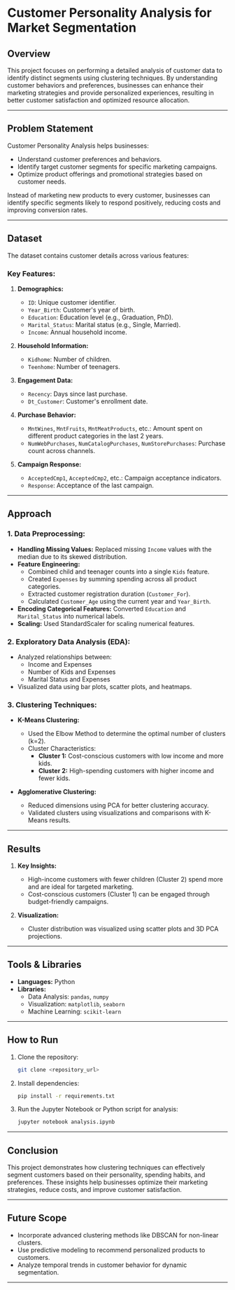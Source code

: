# Customer Personality Analysis for Market Segmentation

## Overview
This project focuses on performing a detailed analysis of customer data to identify distinct segments using clustering techniques. By understanding customer behaviors and preferences, businesses can enhance their marketing strategies and provide personalized experiences, resulting in better customer satisfaction and optimized resource allocation.

---

## Problem Statement
Customer Personality Analysis helps businesses:
- Understand customer preferences and behaviors.
- Identify target customer segments for specific marketing campaigns.
- Optimize product offerings and promotional strategies based on customer needs.

Instead of marketing new products to every customer, businesses can identify specific segments likely to respond positively, reducing costs and improving conversion rates.

---

## Dataset
The dataset contains customer details across various features:

### Key Features:
1. **Demographics:**
   - `ID`: Unique customer identifier.
   - `Year_Birth`: Customer's year of birth.
   - `Education`: Education level (e.g., Graduation, PhD).
   - `Marital_Status`: Marital status (e.g., Single, Married).
   - `Income`: Annual household income.

2. **Household Information:**
   - `Kidhome`: Number of children.
   - `Teenhome`: Number of teenagers.

3. **Engagement Data:**
   - `Recency`: Days since last purchase.
   - `Dt_Customer`: Customer's enrollment date.

4. **Purchase Behavior:**
   - `MntWines`, `MntFruits`, `MntMeatProducts`, etc.: Amount spent on different product categories in the last 2 years.
   - `NumWebPurchases`, `NumCatalogPurchases`, `NumStorePurchases`: Purchase count across channels.

5. **Campaign Response:**
   - `AcceptedCmp1`, `AcceptedCmp2`, etc.: Campaign acceptance indicators.
   - `Response`: Acceptance of the last campaign.

---

## Approach

### 1. **Data Preprocessing:**
- **Handling Missing Values:** Replaced missing `Income` values with the median due to its skewed distribution.
- **Feature Engineering:**
  - Combined child and teenager counts into a single `Kids` feature.
  - Created `Expenses` by summing spending across all product categories.
  - Extracted customer registration duration (`Customer_For`).
  - Calculated `Customer_Age` using the current year and `Year_Birth`.
- **Encoding Categorical Features:** Converted `Education` and `Marital_Status` into numerical labels.
- **Scaling:** Used StandardScaler for scaling numerical features.

### 2. **Exploratory Data Analysis (EDA):**
- Analyzed relationships between:
  - Income and Expenses
  - Number of Kids and Expenses
  - Marital Status and Expenses
- Visualized data using bar plots, scatter plots, and heatmaps.

### 3. **Clustering Techniques:**
- **K-Means Clustering:**
  - Used the Elbow Method to determine the optimal number of clusters (k=2).
  - Cluster Characteristics:
    - **Cluster 1:** Cost-conscious customers with low income and more kids.
    - **Cluster 2:** High-spending customers with higher income and fewer kids.

- **Agglomerative Clustering:**
  - Reduced dimensions using PCA for better clustering accuracy.
  - Validated clusters using visualizations and comparisons with K-Means results.

---

## Results
1. **Key Insights:**
   - High-income customers with fewer children (Cluster 2) spend more and are ideal for targeted marketing.
   - Cost-conscious customers (Cluster 1) can be engaged through budget-friendly campaigns.

2. **Visualization:**
   - Cluster distribution was visualized using scatter plots and 3D PCA projections.

---

## Tools & Libraries
- **Languages:** Python
- **Libraries:**
  - Data Analysis: `pandas`, `numpy`
  - Visualization: `matplotlib`, `seaborn`
  - Machine Learning: `scikit-learn`

---

## How to Run
1. Clone the repository:
   ```bash
   git clone <repository_url>
   ```
2. Install dependencies:
   ```bash
   pip install -r requirements.txt
   ```
3. Run the Jupyter Notebook or Python script for analysis:
   ```bash
   jupyter notebook analysis.ipynb
   ```

---

## Conclusion
This project demonstrates how clustering techniques can effectively segment customers based on their personality, spending habits, and preferences. These insights help businesses optimize their marketing strategies, reduce costs, and improve customer satisfaction.

---

## Future Scope
- Incorporate advanced clustering methods like DBSCAN for non-linear clusters.
- Use predictive modeling to recommend personalized products to customers.
- Analyze temporal trends in customer behavior for dynamic segmentation.

---

